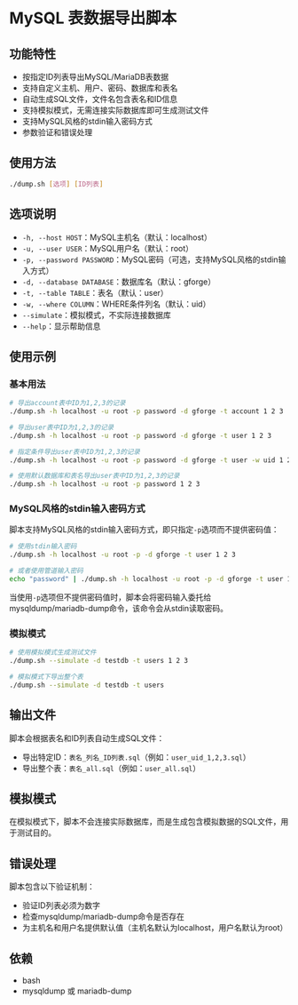 # MySQL 表数据导出脚本

## 功能特性

- 按指定ID列表导出MySQL/MariaDB表数据
- 支持自定义主机、用户、密码、数据库和表名
- 自动生成SQL文件，文件名包含表名和ID信息
- 支持模拟模式，无需连接实际数据库即可生成测试文件
- 支持MySQL风格的stdin输入密码方式
- 参数验证和错误处理

## 使用方法

```bash
./dump.sh [选项] [ID列表]
```

## 选项说明

- `-h, --host HOST`：MySQL主机名（默认：localhost）
- `-u, --user USER`：MySQL用户名（默认：root）
- `-p, --password PASSWORD`：MySQL密码（可选，支持MySQL风格的stdin输入方式）
- `-d, --database DATABASE`：数据库名（默认：gforge）
- `-t, --table TABLE`：表名（默认：user）
- `-w, --where COLUMN`：WHERE条件列名（默认：uid）
- `--simulate`：模拟模式，不实际连接数据库
- `--help`：显示帮助信息

## 使用示例

### 基本用法

```bash
# 导出account表中ID为1,2,3的记录
./dump.sh -h localhost -u root -p password -d gforge -t account 1 2 3

# 导出user表中ID为1,2,3的记录
./dump.sh -h localhost -u root -p password -d gforge -t user 1 2 3

# 指定条件导出user表中ID为1,2,3的记录
./dump.sh -h localhost -u root -p password -d gforge -t user -w uid 1 2 3

# 使用默认数据库和表名导出user表中ID为1,2,3的记录
./dump.sh -h localhost -u root -p password 1 2 3
```

### MySQL风格的stdin输入密码方式

脚本支持MySQL风格的stdin输入密码方式，即只指定`-p`选项而不提供密码值：

```bash
# 使用stdin输入密码
./dump.sh -h localhost -u root -p -d gforge -t user 1 2 3

# 或者使用管道输入密码
echo "password" | ./dump.sh -h localhost -u root -p -d gforge -t user 1 2 3
```

当使用`-p`选项但不提供密码值时，脚本会将密码输入委托给mysqldump/mariadb-dump命令，该命令会从stdin读取密码。

### 模拟模式

```bash
# 使用模拟模式生成测试文件
./dump.sh --simulate -d testdb -t users 1 2 3

# 模拟模式下导出整个表
./dump.sh --simulate -d testdb -t users
```

## 输出文件

脚本会根据表名和ID列表自动生成SQL文件：

- 导出特定ID：`表名_列名_ID列表.sql`（例如：`user_uid_1,2,3.sql`）
- 导出整个表：`表名_all.sql`（例如：`user_all.sql`）

## 模拟模式

在模拟模式下，脚本不会连接实际数据库，而是生成包含模拟数据的SQL文件，用于测试目的。

## 错误处理

脚本包含以下验证机制：

- 验证ID列表必须为数字
- 检查mysqldump/mariadb-dump命令是否存在
- 为主机名和用户名提供默认值（主机名默认为localhost，用户名默认为root）

## 依赖

- bash
- mysqldump 或 mariadb-dump